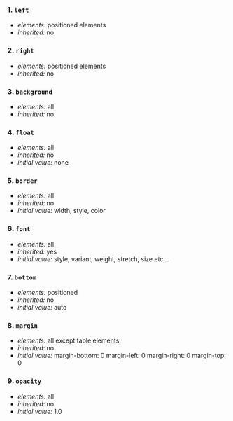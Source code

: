 ### 1. `left`

* *elements:* positioned elements
* *inherited:* no


### 2. `right`

* *elements:* positioned elements
* *inherited:* no

### 3. `background`

* *elements:* all
* *inherited:* no

### 4. `float`

* *elements:* all
* *inherited:* no
* *initial value:* none

### 5. `border`

* *elements:* all
* *inherited:* no
* *initial value:* width, style, color


### 6. `font`

* *elements:* all
* *inherited:* yes
* *initial value:* style, variant, weight, stretch, size etc...

### 7. `bottom`

* *elements:* positioned
* *inherited:* no
* *initial value:* auto

### 8. `margin`

* *elements:* all except table elements
* *inherited:* no
* *initial value:* margin-bottom: 0
margin-left: 0
margin-right: 0
margin-top: 0

### 9. `opacity`

* *elements:* all
* *inherited:* no
* *initial value:* 1.0


